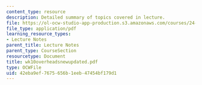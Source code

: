 ```yaml
---
content_type: resource
description: Detailed summary of topics covered in lecture.
file: https://ol-ocw-studio-app-production.s3.amazonaws.com/courses/24-964-topics-in-phonology-fall-2004/42eba9ef7675656b1eeb47454bf179d1_wk10overheadsnewupdated.pdf
file_type: application/pdf
learning_resource_types:
- Lecture Notes
parent_title: Lecture Notes
parent_type: CourseSection
resourcetype: Document
title: wk10overheadsnewupdated.pdf
type: OCWFile
uid: 42eba9ef-7675-656b-1eeb-47454bf179d1
---
```

